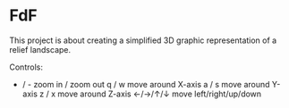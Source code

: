 # FdF
This project is about creating a simplified 3D graphic representation of a relief landscape.

Controls:

+ / -   zoom in / zoom out
q / w   move around X-axis
a / s   move around Y-axis
z / x   move around Z-axis
←/→/↑/↓ move left/right/up/down
